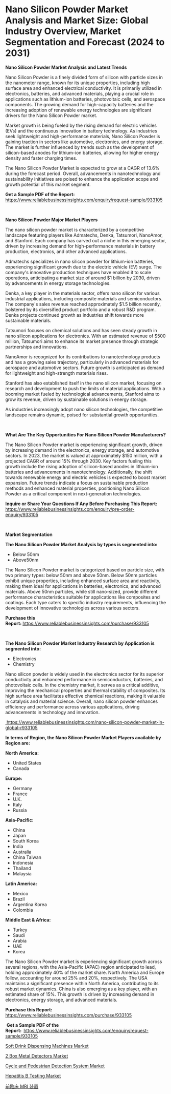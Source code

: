 <p><h1>Nano Silicon Powder Market Analysis and Market Size: Global Industry Overview, Market Segmentation and Forecast (2024 to 2031)</h1></p><p><strong>Nano Silicon Powder Market Analysis and Latest Trends</strong></p>
<p><p>Nano Silicon Powder is a finely divided form of silicon with particle sizes in the nanometer range, known for its unique properties, including high surface area and enhanced electrical conductivity. It is primarily utilized in electronics, batteries, and advanced materials, playing a crucial role in applications such as lithium-ion batteries, photovoltaic cells, and aerospace components. The growing demand for high-capacity batteries and the increasing adoption of renewable energy technologies are significant drivers for the Nano Silicon Powder market.</p><p>Market growth is being fueled by the rising demand for electric vehicles (EVs) and the continuous innovation in battery technology. As industries seek lightweight and high-performance materials, Nano Silicon Powder is gaining traction in sectors like automotive, electronics, and energy storage. The market is further influenced by trends such as the development of silicon-based anodes for lithium-ion batteries, allowing for higher energy density and faster charging times. </p><p>The Nano Silicon Powder Market is expected to grow at a CAGR of 13.6% during the forecast period. Overall, advancements in nanotechnology and sustainability initiatives are poised to enhance the application scope and growth potential of this market segment.</p></p>
<p><strong>Get a Sample PDF of the Report:&nbsp;</strong> <a href="https://www.reliablebusinessinsights.com/enquiry/request-sample/933105">https://www.reliablebusinessinsights.com/enquiry/request-sample/933105</a></p>
<p>&nbsp;</p>
<p><strong>Nano Silicon Powder Major Market Players</strong></p>
<p><p>The nano silicon powder market is characterized by a competitive landscape featuring players like Admatechs, Denka, Tatsumori, NanoAmor, and Stanford. Each company has carved out a niche in this emerging sector, driven by increasing demand for high-performance materials in battery production, electronics, and other advanced applications.</p><p>Admatechs specializes in nano silicon powder for lithium-ion batteries, experiencing significant growth due to the electric vehicle (EV) surge. The company's innovative production techniques have enabled it to scale operations, anticipating a market size of around $1 billion by 2030, driven by advancements in energy storage technologies.</p><p>Denka, a key player in the materials sector, offers nano silicon for various industrial applications, including composite materials and semiconductors. The company's sales revenue reached approximately $1.5 billion recently, bolstered by its diversified product portfolio and a robust R&D program. Denka projects continued growth as industries shift towards more sustainable materials.</p><p>Tatsumori focuses on chemical solutions and has seen steady growth in nano silicon applications for electronics. With an estimated revenue of $500 million, Tatsumori aims to enhance its market presence through strategic partnerships and innovations.</p><p>NanoAmor is recognized for its contributions to nanotechnology products and has a growing sales trajectory, particularly in advanced materials for aerospace and automotive sectors. Future growth is anticipated as demand for lightweight and high-strength materials rises.</p><p>Stanford has also established itself in the nano silicon market, focusing on research and development to push the limits of material applications. With a booming market fueled by technological advancements, Stanford aims to grow its revenue, driven by sustainable solutions in energy storage.</p><p>As industries increasingly adopt nano silicon technologies, the competitive landscape remains dynamic, poised for substantial growth opportunities.</p></p>
<p>&nbsp;</p>
<p><strong>What Are The Key Opportunities For Nano Silicon Powder Manufacturers?</strong></p>
<p><p>The Nano Silicon Powder market is experiencing significant growth, driven by increasing demand in the electronics, energy storage, and automotive sectors. In 2023, the market is valued at approximately $150 million, with a projected CAGR of around 15% through 2030. Key factors fueling this growth include the rising adoption of silicon-based anodes in lithium-ion batteries and advancements in nanotechnology. Additionally, the shift towards renewable energy and electric vehicles is expected to boost market expansion. Future trends indicate a focus on sustainable production methods and enhanced material properties, positioning Nano Silicon Powder as a critical component in next-generation technologies.</p></p>
<p><strong>Inquire or Share Your Questions If Any Before Purchasing This Report:</strong> <a href="https://www.reliablebusinessinsights.com/enquiry/pre-order-enquiry/933105">https://www.reliablebusinessinsights.com/enquiry/pre-order-enquiry/933105</a></p>
<p>&nbsp;</p>
<p><strong>Market Segmentation</strong></p>
<p><strong>The Nano Silicon Powder Market Analysis by types is segmented into:</strong></p>
<p><ul><li>Below 50nm</li><li>Above50nm</li></ul></p>
<p><p>The Nano Silicon Powder market is categorized based on particle size, with two primary types: below 50nm and above 50nm. Below 50nm particles exhibit unique properties, including enhanced surface area and reactivity, making them ideal for applications in batteries, electronics, and advanced materials. Above 50nm particles, while still nano-sized, provide different performance characteristics suitable for applications like composites and coatings. Each type caters to specific industry requirements, influencing the development of innovative technologies across various sectors.</p></p>
<p><strong>Purchase this Report:&nbsp;</strong><a href="https://www.reliablebusinessinsights.com/purchase/933105">https://www.reliablebusinessinsights.com/purchase/933105</a></p>
<p>&nbsp;</p>
<p><strong>The Nano Silicon Powder Market Industry Research by Application is segmented into:</strong></p>
<p><ul><li>Electronics</li><li>Chemistry</li></ul></p>
<p><p>Nano silicon powder is widely used in the electronics sector for its superior conductivity and enhanced performance in semiconductors, batteries, and photovoltaic cells. In the chemistry market, it serves as a critical additive, improving the mechanical properties and thermal stability of composites. Its high surface area facilitates effective chemical reactions, making it valuable in catalysis and material science. Overall, nano silicon powder enhances efficiency and performance across various applications, driving advancements in technology and innovation.</p></p>
<p><a href="https://www.reliablebusinessinsights.com/nano-silicon-powder-market-in-global-r933105">&nbsp;https://www.reliablebusinessinsights.com/nano-silicon-powder-market-in-global-r933105</a></p>
<p><strong>In terms of Region, the Nano Silicon Powder Market Players available by Region are:</strong></p>
<p>
    <p> <strong> North America: </strong>
        <ul>
            <li>United States</li>
            <li>Canada</li>
        </ul>
        </p> 
    <p> <strong> Europe: </strong>
        <ul>
            <li>Germany</li>
            <li>France</li>
            <li>U.K.</li>
            <li>Italy</li>
            <li>Russia</li>
        </ul>
        </p> 
    <p> <strong> Asia-Pacific: </strong>
        <ul>
            <li>China</li>
            <li>Japan</li>
            <li>South Korea</li>
            <li>India</li>
            <li>Australia</li>
            <li>China Taiwan</li>
            <li>Indonesia</li>
            <li>Thailand</li>
            <li>Malaysia</li>
        </ul>
        </p> 
    <p> <strong> Latin America: </strong>
        <ul>
            <li>Mexico</li>
            <li>Brazil</li>
            <li>Argentina Korea</li>
            <li>Colombia</li>
        </ul>
        </p> 
    <p> <strong> Middle East & Africa: </strong>
        <ul>
            <li>Turkey</li>
            <li>Saudi</li>
            <li>Arabia</li>
            <li>UAE</li>
            <li>Korea</li>
        </ul>
    </p>
    </p>
<p><p>The Nano Silicon Powder market is experiencing significant growth across several regions, with the Asia-Pacific (APAC) region anticipated to lead, holding approximately 40% of the market share. North America and Europe follow, accounting for around 25% and 20%, respectively. The USA maintains a significant presence within North America, contributing to its robust market dynamics. China is also emerging as a key player, with an estimated share of 15%. This growth is driven by increasing demand in electronics, energy storage, and advanced materials.</p></p>
<p><strong>Purchase this Report: </strong><a href="https://www.reliablebusinessinsights.com/purchase/933105">https://www.reliablebusinessinsights.com/purchase/933105</a></p>
<p>&nbsp;<strong>Get a Sample PDF of the Report:&nbsp;&nbsp;</strong><a href="https://www.reliablebusinessinsights.com/enquiry/request-sample/933105">https://www.reliablebusinessinsights.com/enquiry/request-sample/933105</a></p>
<p><strong></strong></p>
<p><p><a href="https://medium.com/@charityrice64/the-soft-drink-dispensing-machines-market-has-witnessed-significant-growth-in-recent-years-and-2f26a40df45e">Soft Drink Dispensing Machines Market</a></p><p><a href="https://medium.com/@bon-bar/this-report-on-2-box-metal-detectors-market-is-a-comprehensive-analysis-of-market-shares-1fd70f1dc623">2 Box Metal Detectors Market</a></p><p><a href="https://issuu.com/reportprime-2/docs/cycle-and-pedestrian-detection-syst_de687d5a020f62">Cycle and Pedestrian Detection System Market</a></p><p><a href="https://www.linkedin.com/pulse/global-hepatitis-b-testing-market-share-growth-opportunities-eozkc?trackingId=JHP%2BkN2rQE%2BaSLJoLq03Hw%3D%3D">Hepatitis B Testing Market</a></p><p><a href="https://medium.com/@alonzomoenrt8956/preclinical-mri-equipment-market-%E3%81%AE%E3%82%B0%E3%83%AD%E3%83%BC%E3%83%90%E3%83%AB%E5%B8%82%E5%A0%B4%E6%A6%82%E8%A6%81%E3%81%AF-%E4%B8%96%E7%95%8C%E3%81%8A%E3%82%88%E3%81%B3%E4%B8%BB%E8%A6%81%E5%B8%82%E5%A0%B4%E3%81%AB%E3%81%8A%E3%81%91%E3%82%8B%E6%A5%AD%E7%95%8C%E3%81%AB%E5%BD%B1%E9%9F%BF%E3%82%92%E4%B8%8E%E3%81%88%E3%82%8B%E4%B8%BB%E8%A6%81%E3%81%AA%E3%83%88%E3%83%AC%E3%83%B3%E3%83%89%E3%81%AB%E3%81%A4%E3%81%84%E3%81%A6-%E7%8B%AC%E8%87%AA%E3%81%AE%E8%A6%96%E7%82%B9%E3%82%92%E6%8F%90%E4%BE%9B%E3%81%97%E3%81%BE%E3%81%99-51b3aab4b85a">前臨床 MRI 装置</a></p></p>